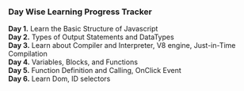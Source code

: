 ### Day Wise Learning Progress Tracker 
**Day 1.** Learn the Basic Structure of Javascript  
**Day 2.** Types of Output Statements and DataTypes  
**Day 3.** Learn about Compiler and Interpreter, V8 engine, Just-in-Time Compilation  
**Day 4.** Variables, Blocks, and Functions  
**Day 5.** Function Definition and Calling, OnClick Event  
**Day 6.** Learn Dom, ID selectors
